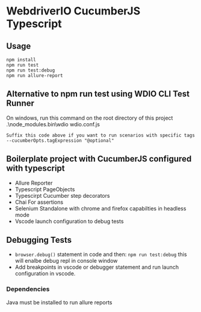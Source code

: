 # WebdriverIO CucumberJS Typescript

## Usage

    npm install
    npm run test
    npm run test:debug
    npm run allure-report

## Alternative to npm run test using WDIO CLI Test Runner
On windows, run this command on the root directory of this project
    .\node_modules\.bin\wdio wdio.conf.js

    Suffix this code above if you want to run scenarios with specific tags
    --cucumberOpts.tagExpression "@optional"


## Boilerplate project with CucumberJS configured with typescript

-   Allure Reporter
-   Typescript PageObjects
-   Typescirpt Cucumber step decorators
-   Chai For assertions
-   Selenium Standalone with chrome and firefox capabilties in headless mode
-   Vscode launch configuration to debug tests

## Debugging Tests

-   `browser.debug()` statement in code and then: `npm run test:debug` this will enalbe debug repl in console window
-   Add breakpoints in vscode or debugger statement and run launch configuration in vscode.

### Dependencies

Java must be installed to run allure reports
